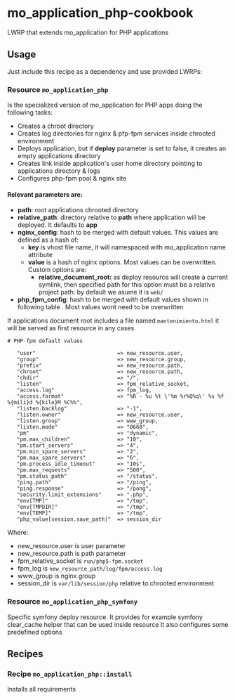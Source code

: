 # mo_application_php-cookbook

LWRP that extends mo_application for PHP applications

## Usage

Just include this recipe as a dependency and use provided LWRPs:

### Resource `mo_application_php`

Is the specialized version of mo_application for PHP apps doing the following
tasks:

* Creates a chroot directory
* Creates log directories for nginx & pfp-fpm services inside chrooted
  environment
* Deploys application, but if **deploy** parameter is set to false, it creates an empty applications
  directory
* Creates link inside application's user home directory pointing to applications
  directory & logs
* Configures php-fpm pool & nginx site

#### Relevant parameters are:

* **path**: root applications chrooted directory
* **relative_path**: directory relative to **path** where application will be
  deployed. It defaults to **app**
* **nginx_config**: hash to be merged with default values. This values are defined as a hash of:
  * **key** is vhost file name, it will namespaced with mo_application name attribute
  * **value** is a hash of nginx options. Most values can be overwritten. Custom options are:
    * **relative_document_root:** as deploy resource will create a current symlink, then specified path
      for this option must be a relative project path: by default we asume it is `web/`
* **php_fpm_config**: hash to be merged with default values shown in following
  table . Most values wont need to be overwritten

If applications document root includes a file named `mantenimiento.html` it will
be served as first resource in any cases

```
# PHP-fpm default values

   "user"                          => new_resource.user,
   "group"                         => new_resource.group,
   "prefix"                        => new_resource.path,
   "chroot"                        => new_resource.path,
   "chdir"                         => "/", 
   "listen"                        => fpm_relative_socket,
   "access.log"                    => fpm_log,
   "access.format"                 => "%R - %u %t \'%m %r%Q%q\' %s %f %{mili}d %{kilo}M %C%%",
   "listen.backlog"                => "-1",
   "listen.owner"                  => new_resource.user,
   "listen.group"                  => www_group,
   "listen.mode"                   => "0660",
   "pm"                            => "dynamic",
   "pm.max_children"               => "10",
   "pm.start_servers"              => "4", 
   "pm.min_spare_servers"          => "2", 
   "pm.max_spare_servers"          => "6", 
   "pm.process_idle_timeout"       => "10s",
   "pm.max_requests"               => "500",
   "pm.status_path"                => "/status",
   "ping.path"                     => "/ping",
   "ping.response"                 => "/pong",
   "security.limit_extensions"     => ".php",
   "env[TMP]"                      => "/tmp",
   "env[TMPDIR]"                   => "/tmp",
   "env[TEMP]"                     => "/tmp",
   "php_value[session.save_path]"  => session_dir
```
Where:
* new_resource.user is user parameter
* new_resource.path is path parameter 
* fpm_relative_socket is `run/php5-fpm.socket`
* fpm_log is `new_resource_path/log/fpm/access.log`
* www_group is nginx group
* session_dir is `var/lib/session/php` relative to chrooted environment

### Resource `mo_application_php_symfony`

Specific symfony deploy resource. It provides for example symfony clear_cache
helper that can be used inside resource
It also configures some predefined options

## Recipes

### Recipe `mo_application_php::install`

Installs all requirements

